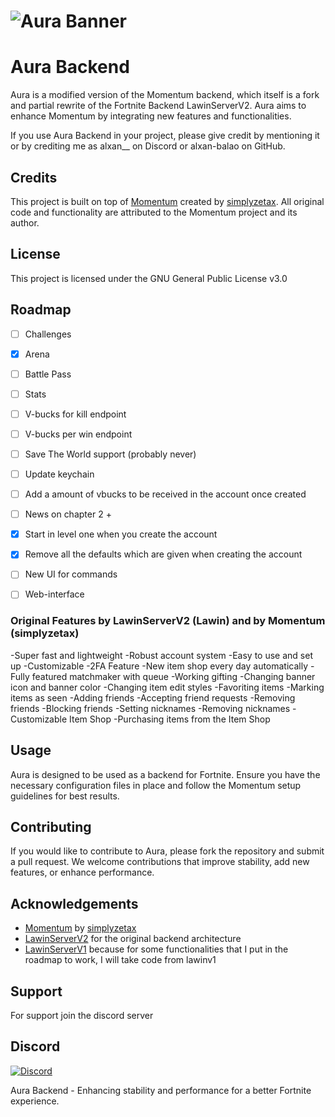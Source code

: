 # ![Aura Banner](https://cdn.discordapp.com/attachments/1250918007350366208/1251569346359332864/image.png?ex=666f0e49&is=666dbcc9&hm=4fdf5b40037e9973684f73ae8b3f7f199f3d1da90f531dc3a1ceb5a49b43d62b&)

# Aura Backend

Aura is a modified version of the Momentum backend, which itself is a fork and partial rewrite of the Fortnite Backend LawinServerV2. Aura aims to enhance Momentum by integrating new features and functionalities.

If you use Aura Backend in your project, please give credit by mentioning it or by crediting me as alxan__ on Discord or alxan-balao on GitHub.

## Credits

This project is built on top of [Momentum](https://github.com/Nexus-FN/Momentum) created by [simplyzetax](https://github.com/simplyzetax). All original code and functionality are attributed to the Momentum project and its author.

## License

This project is licensed under the GNU General Public License v3.0

## Roadmap

- [ ] Challenges
- [X] Arena
- [ ] Battle Pass
- [ ] Stats
- [ ] V-bucks for kill endpoint
- [ ] V-bucks per win endpoint
- [ ] Save The World support (probably never)
- [ ] Update keychain
- [ ] Add a amount of vbucks to be received in the account once created
- [ ] News on chapter 2 +
- [X] Start in level one when you create the account
- [X] Remove all the defaults which are given when creating the account
- [ ] New UI for commands
- [ ] Web-interface



### Original Features by LawinServerV2 (Lawin) and by Momentum (simplyzetax)
-Super fast and lightweight
-Robust account system
-Easy to use and set up
-Customizable
-2FA Feature
-New item shop every day automatically
-Fully featured matchmaker with queue
-Working gifting
-Changing banner icon and banner color
-Changing item edit styles
-Favoriting items
-Marking items as seen
-Adding friends
-Accepting friend requests
-Removing friends
-Blocking friends
-Setting nicknames
-Removing nicknames
-Customizable Item Shop
-Purchasing items from the Item Shop


## Usage

Aura is designed to be used as a backend for Fortnite. Ensure you have the necessary configuration files in place and follow the Momentum setup guidelines for best results.

## Contributing

If you would like to contribute to Aura, please fork the repository and submit a pull request. We welcome contributions that improve stability, add new features, or enhance performance.

## Acknowledgements

- [Momentum](https://github.com/Nexus-FN/Momentum) by [simplyzetax](https://github.com/simplyzetax)
- [LawinServerV2](link_to_LawinServerV2) for the original backend architecture
- [LawinServerV1](https://github.com/Lawin0129/LawinServer ) because for some functionalities that I put in the roadmap to work, I will take code from lawinv1

## Support

For support join the discord server

## Discord

[![Discord](https://img.shields.io/badge/Discord-Join%20Us-7289DA)](https://discord.gg/6Z2wmSWC2r)

Aura Backend - Enhancing stability and performance for a better Fortnite experience.
